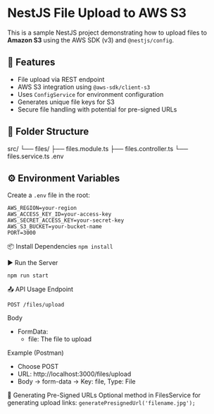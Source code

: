 # NestJS File Upload to AWS S3

This is a sample NestJS project demonstrating how to upload files to **Amazon S3** using the AWS SDK (v3) and `@nestjs/config`.

## 🚀 Features

- File upload via REST endpoint
- AWS S3 integration using `@aws-sdk/client-s3`
- Uses `ConfigService` for environment configuration
- Generates unique file keys for S3
- Secure file handling with potential for pre-signed URLs

## 🧱 Folder Structure

src/
└── files/
├── files.module.ts
├── files.controller.ts
└── files.service.ts
.env

## ⚙️ Environment Variables

Create a `.env` file in the root:

```env
AWS_REGION=your-region
AWS_ACCESS_KEY_ID=your-access-key
AWS_SECRET_ACCESS_KEY=your-secret-key
AWS_S3_BUCKET=your-bucket-name
PORT=3000
```

📦 Install Dependencies
```npm install```

▶️ Run the Server
```
npm run start
```
📤 API Usage
Endpoint
```
POST /files/upload
```
Body
- FormData:
   - file: The file to upload

Example (Postman)
- Choose POST
- URL: http://localhost:3000/files/upload
- Body → form-data → Key: file, Type: File

🔐 Generating Pre-Signed URLs
Optional method in FilesService for generating upload links:
```generatePresignedUrl('filename.jpg');```

